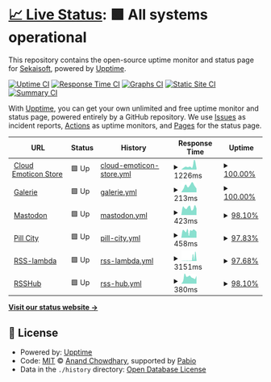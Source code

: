 # [📈 Live Status](https://status.sekaisoft.tech): <!--live status--> **🟩 All systems operational**

This repository contains the open-source uptime monitor and status page for [Sekaisoft](https://status.sekaisoft.tech), powered by [Upptime](https://github.com/upptime/upptime).

[![Uptime CI](https://github.com/sekai-soft/status/workflows/Uptime%20CI/badge.svg)](https://github.com/sekai-soft/status/actions?query=workflow%3A%22Uptime+CI%22)
[![Response Time CI](https://github.com/sekai-soft/status/workflows/Response%20Time%20CI/badge.svg)](https://github.com/sekai-soft/status/actions?query=workflow%3A%22Response+Time+CI%22)
[![Graphs CI](https://github.com/sekai-soft/status/workflows/Graphs%20CI/badge.svg)](https://github.com/sekai-soft/status/actions?query=workflow%3A%22Graphs+CI%22)
[![Static Site CI](https://github.com/sekai-soft/status/workflows/Static%20Site%20CI/badge.svg)](https://github.com/sekai-soft/status/actions?query=workflow%3A%22Static+Site+CI%22)
[![Summary CI](https://github.com/sekai-soft/status/workflows/Summary%20CI/badge.svg)](https://github.com/sekai-soft/status/actions?query=workflow%3A%22Summary+CI%22)

With [Upptime](https://upptime.js.org), you can get your own unlimited and free uptime monitor and status page, powered entirely by a GitHub repository. We use [Issues](https://github.com/sekai-soft/status/issues) as incident reports, [Actions](https://github.com/sekai-soft/status/actions) as uptime monitors, and [Pages](https://status.sekaisoft.tech) for the status page.

<!--start: status pages-->
<!-- This summary is generated by Upptime (https://github.com/upptime/upptime) -->
<!-- Do not edit this manually, your changes will be overwritten -->
<!-- prettier-ignore -->
| URL | Status | History | Response Time | Uptime |
| --- | ------ | ------- | ------------- | ------ |
| <img alt="" src="https://icons.duckduckgo.com/ip3/emoticon.moe.ico" height="13"> [Cloud Emoticon Store](https://emoticon.moe/store) | 🟩 Up | [cloud-emoticon-store.yml](https://github.com/sekai-soft/status/commits/HEAD/history/cloud-emoticon-store.yml) | <details><summary><img alt="Response time graph" src="./graphs/cloud-emoticon-store/response-time-week.png" height="20"> 1226ms</summary><br><a href="https://sekai-soft.github.io/status/history/cloud-emoticon-store"><img alt="Response time 685" src="https://img.shields.io/endpoint?url=https%3A%2F%2Fraw.githubusercontent.com%2Fsekai-soft%2Fstatus%2FHEAD%2Fapi%2Fcloud-emoticon-store%2Fresponse-time.json"></a><br><a href="https://sekai-soft.github.io/status/history/cloud-emoticon-store"><img alt="24-hour response time 451" src="https://img.shields.io/endpoint?url=https%3A%2F%2Fraw.githubusercontent.com%2Fsekai-soft%2Fstatus%2FHEAD%2Fapi%2Fcloud-emoticon-store%2Fresponse-time-day.json"></a><br><a href="https://sekai-soft.github.io/status/history/cloud-emoticon-store"><img alt="7-day response time 1226" src="https://img.shields.io/endpoint?url=https%3A%2F%2Fraw.githubusercontent.com%2Fsekai-soft%2Fstatus%2FHEAD%2Fapi%2Fcloud-emoticon-store%2Fresponse-time-week.json"></a><br><a href="https://sekai-soft.github.io/status/history/cloud-emoticon-store"><img alt="30-day response time 750" src="https://img.shields.io/endpoint?url=https%3A%2F%2Fraw.githubusercontent.com%2Fsekai-soft%2Fstatus%2FHEAD%2Fapi%2Fcloud-emoticon-store%2Fresponse-time-month.json"></a><br><a href="https://sekai-soft.github.io/status/history/cloud-emoticon-store"><img alt="1-year response time 685" src="https://img.shields.io/endpoint?url=https%3A%2F%2Fraw.githubusercontent.com%2Fsekai-soft%2Fstatus%2FHEAD%2Fapi%2Fcloud-emoticon-store%2Fresponse-time-year.json"></a></details> | <details><summary><a href="https://sekai-soft.github.io/status/history/cloud-emoticon-store">100.00%</a></summary><a href="https://sekai-soft.github.io/status/history/cloud-emoticon-store"><img alt="All-time uptime 100.00%" src="https://img.shields.io/endpoint?url=https%3A%2F%2Fraw.githubusercontent.com%2Fsekai-soft%2Fstatus%2FHEAD%2Fapi%2Fcloud-emoticon-store%2Fuptime.json"></a><br><a href="https://sekai-soft.github.io/status/history/cloud-emoticon-store"><img alt="24-hour uptime 100.00%" src="https://img.shields.io/endpoint?url=https%3A%2F%2Fraw.githubusercontent.com%2Fsekai-soft%2Fstatus%2FHEAD%2Fapi%2Fcloud-emoticon-store%2Fuptime-day.json"></a><br><a href="https://sekai-soft.github.io/status/history/cloud-emoticon-store"><img alt="7-day uptime 100.00%" src="https://img.shields.io/endpoint?url=https%3A%2F%2Fraw.githubusercontent.com%2Fsekai-soft%2Fstatus%2FHEAD%2Fapi%2Fcloud-emoticon-store%2Fuptime-week.json"></a><br><a href="https://sekai-soft.github.io/status/history/cloud-emoticon-store"><img alt="30-day uptime 100.00%" src="https://img.shields.io/endpoint?url=https%3A%2F%2Fraw.githubusercontent.com%2Fsekai-soft%2Fstatus%2FHEAD%2Fapi%2Fcloud-emoticon-store%2Fuptime-month.json"></a><br><a href="https://sekai-soft.github.io/status/history/cloud-emoticon-store"><img alt="1-year uptime 100.00%" src="https://img.shields.io/endpoint?url=https%3A%2F%2Fraw.githubusercontent.com%2Fsekai-soft%2Fstatus%2FHEAD%2Fapi%2Fcloud-emoticon-store%2Fuptime-year.json"></a></details>
| <img alt="" src="https://icons.duckduckgo.com/ip3/galerie-reader.com.ico" height="13"> [Galerie](https://galerie-reader.com/) | 🟩 Up | [galerie.yml](https://github.com/sekai-soft/status/commits/HEAD/history/galerie.yml) | <details><summary><img alt="Response time graph" src="./graphs/galerie/response-time-week.png" height="20"> 213ms</summary><br><a href="https://sekai-soft.github.io/status/history/galerie"><img alt="Response time 286" src="https://img.shields.io/endpoint?url=https%3A%2F%2Fraw.githubusercontent.com%2Fsekai-soft%2Fstatus%2FHEAD%2Fapi%2Fgalerie%2Fresponse-time.json"></a><br><a href="https://sekai-soft.github.io/status/history/galerie"><img alt="24-hour response time 124" src="https://img.shields.io/endpoint?url=https%3A%2F%2Fraw.githubusercontent.com%2Fsekai-soft%2Fstatus%2FHEAD%2Fapi%2Fgalerie%2Fresponse-time-day.json"></a><br><a href="https://sekai-soft.github.io/status/history/galerie"><img alt="7-day response time 213" src="https://img.shields.io/endpoint?url=https%3A%2F%2Fraw.githubusercontent.com%2Fsekai-soft%2Fstatus%2FHEAD%2Fapi%2Fgalerie%2Fresponse-time-week.json"></a><br><a href="https://sekai-soft.github.io/status/history/galerie"><img alt="30-day response time 245" src="https://img.shields.io/endpoint?url=https%3A%2F%2Fraw.githubusercontent.com%2Fsekai-soft%2Fstatus%2FHEAD%2Fapi%2Fgalerie%2Fresponse-time-month.json"></a><br><a href="https://sekai-soft.github.io/status/history/galerie"><img alt="1-year response time 286" src="https://img.shields.io/endpoint?url=https%3A%2F%2Fraw.githubusercontent.com%2Fsekai-soft%2Fstatus%2FHEAD%2Fapi%2Fgalerie%2Fresponse-time-year.json"></a></details> | <details><summary><a href="https://sekai-soft.github.io/status/history/galerie">100.00%</a></summary><a href="https://sekai-soft.github.io/status/history/galerie"><img alt="All-time uptime 99.98%" src="https://img.shields.io/endpoint?url=https%3A%2F%2Fraw.githubusercontent.com%2Fsekai-soft%2Fstatus%2FHEAD%2Fapi%2Fgalerie%2Fuptime.json"></a><br><a href="https://sekai-soft.github.io/status/history/galerie"><img alt="24-hour uptime 100.00%" src="https://img.shields.io/endpoint?url=https%3A%2F%2Fraw.githubusercontent.com%2Fsekai-soft%2Fstatus%2FHEAD%2Fapi%2Fgalerie%2Fuptime-day.json"></a><br><a href="https://sekai-soft.github.io/status/history/galerie"><img alt="7-day uptime 100.00%" src="https://img.shields.io/endpoint?url=https%3A%2F%2Fraw.githubusercontent.com%2Fsekai-soft%2Fstatus%2FHEAD%2Fapi%2Fgalerie%2Fuptime-week.json"></a><br><a href="https://sekai-soft.github.io/status/history/galerie"><img alt="30-day uptime 100.00%" src="https://img.shields.io/endpoint?url=https%3A%2F%2Fraw.githubusercontent.com%2Fsekai-soft%2Fstatus%2FHEAD%2Fapi%2Fgalerie%2Fuptime-month.json"></a><br><a href="https://sekai-soft.github.io/status/history/galerie"><img alt="1-year uptime 99.98%" src="https://img.shields.io/endpoint?url=https%3A%2F%2Fraw.githubusercontent.com%2Fsekai-soft%2Fstatus%2FHEAD%2Fapi%2Fgalerie%2Fuptime-year.json"></a></details>
| <img alt="" src="https://icons.duckduckgo.com/ip3/mastodon.ktachibana.party.ico" height="13"> [Mastodon](https://mastodon.ktachibana.party/health) | 🟩 Up | [mastodon.yml](https://github.com/sekai-soft/status/commits/HEAD/history/mastodon.yml) | <details><summary><img alt="Response time graph" src="./graphs/mastodon/response-time-week.png" height="20"> 423ms</summary><br><a href="https://sekai-soft.github.io/status/history/mastodon"><img alt="Response time 443" src="https://img.shields.io/endpoint?url=https%3A%2F%2Fraw.githubusercontent.com%2Fsekai-soft%2Fstatus%2FHEAD%2Fapi%2Fmastodon%2Fresponse-time.json"></a><br><a href="https://sekai-soft.github.io/status/history/mastodon"><img alt="24-hour response time 376" src="https://img.shields.io/endpoint?url=https%3A%2F%2Fraw.githubusercontent.com%2Fsekai-soft%2Fstatus%2FHEAD%2Fapi%2Fmastodon%2Fresponse-time-day.json"></a><br><a href="https://sekai-soft.github.io/status/history/mastodon"><img alt="7-day response time 423" src="https://img.shields.io/endpoint?url=https%3A%2F%2Fraw.githubusercontent.com%2Fsekai-soft%2Fstatus%2FHEAD%2Fapi%2Fmastodon%2Fresponse-time-week.json"></a><br><a href="https://sekai-soft.github.io/status/history/mastodon"><img alt="30-day response time 446" src="https://img.shields.io/endpoint?url=https%3A%2F%2Fraw.githubusercontent.com%2Fsekai-soft%2Fstatus%2FHEAD%2Fapi%2Fmastodon%2Fresponse-time-month.json"></a><br><a href="https://sekai-soft.github.io/status/history/mastodon"><img alt="1-year response time 443" src="https://img.shields.io/endpoint?url=https%3A%2F%2Fraw.githubusercontent.com%2Fsekai-soft%2Fstatus%2FHEAD%2Fapi%2Fmastodon%2Fresponse-time-year.json"></a></details> | <details><summary><a href="https://sekai-soft.github.io/status/history/mastodon">98.10%</a></summary><a href="https://sekai-soft.github.io/status/history/mastodon"><img alt="All-time uptime 93.32%" src="https://img.shields.io/endpoint?url=https%3A%2F%2Fraw.githubusercontent.com%2Fsekai-soft%2Fstatus%2FHEAD%2Fapi%2Fmastodon%2Fuptime.json"></a><br><a href="https://sekai-soft.github.io/status/history/mastodon"><img alt="24-hour uptime 100.00%" src="https://img.shields.io/endpoint?url=https%3A%2F%2Fraw.githubusercontent.com%2Fsekai-soft%2Fstatus%2FHEAD%2Fapi%2Fmastodon%2Fuptime-day.json"></a><br><a href="https://sekai-soft.github.io/status/history/mastodon"><img alt="7-day uptime 98.10%" src="https://img.shields.io/endpoint?url=https%3A%2F%2Fraw.githubusercontent.com%2Fsekai-soft%2Fstatus%2FHEAD%2Fapi%2Fmastodon%2Fuptime-week.json"></a><br><a href="https://sekai-soft.github.io/status/history/mastodon"><img alt="30-day uptime 99.39%" src="https://img.shields.io/endpoint?url=https%3A%2F%2Fraw.githubusercontent.com%2Fsekai-soft%2Fstatus%2FHEAD%2Fapi%2Fmastodon%2Fuptime-month.json"></a><br><a href="https://sekai-soft.github.io/status/history/mastodon"><img alt="1-year uptime 93.32%" src="https://img.shields.io/endpoint?url=https%3A%2F%2Fraw.githubusercontent.com%2Fsekai-soft%2Fstatus%2FHEAD%2Fapi%2Fmastodon%2Fuptime-year.json"></a></details>
| <img alt="" src="https://icons.duckduckgo.com/ip3/api.pill.city.ico" height="13"> [Pill City](https://api.pill.city) | 🟩 Up | [pill-city.yml](https://github.com/sekai-soft/status/commits/HEAD/history/pill-city.yml) | <details><summary><img alt="Response time graph" src="./graphs/pill-city/response-time-week.png" height="20"> 458ms</summary><br><a href="https://sekai-soft.github.io/status/history/pill-city"><img alt="Response time 432" src="https://img.shields.io/endpoint?url=https%3A%2F%2Fraw.githubusercontent.com%2Fsekai-soft%2Fstatus%2FHEAD%2Fapi%2Fpill-city%2Fresponse-time.json"></a><br><a href="https://sekai-soft.github.io/status/history/pill-city"><img alt="24-hour response time 406" src="https://img.shields.io/endpoint?url=https%3A%2F%2Fraw.githubusercontent.com%2Fsekai-soft%2Fstatus%2FHEAD%2Fapi%2Fpill-city%2Fresponse-time-day.json"></a><br><a href="https://sekai-soft.github.io/status/history/pill-city"><img alt="7-day response time 458" src="https://img.shields.io/endpoint?url=https%3A%2F%2Fraw.githubusercontent.com%2Fsekai-soft%2Fstatus%2FHEAD%2Fapi%2Fpill-city%2Fresponse-time-week.json"></a><br><a href="https://sekai-soft.github.io/status/history/pill-city"><img alt="30-day response time 441" src="https://img.shields.io/endpoint?url=https%3A%2F%2Fraw.githubusercontent.com%2Fsekai-soft%2Fstatus%2FHEAD%2Fapi%2Fpill-city%2Fresponse-time-month.json"></a><br><a href="https://sekai-soft.github.io/status/history/pill-city"><img alt="1-year response time 432" src="https://img.shields.io/endpoint?url=https%3A%2F%2Fraw.githubusercontent.com%2Fsekai-soft%2Fstatus%2FHEAD%2Fapi%2Fpill-city%2Fresponse-time-year.json"></a></details> | <details><summary><a href="https://sekai-soft.github.io/status/history/pill-city">97.83%</a></summary><a href="https://sekai-soft.github.io/status/history/pill-city"><img alt="All-time uptime 99.82%" src="https://img.shields.io/endpoint?url=https%3A%2F%2Fraw.githubusercontent.com%2Fsekai-soft%2Fstatus%2FHEAD%2Fapi%2Fpill-city%2Fuptime.json"></a><br><a href="https://sekai-soft.github.io/status/history/pill-city"><img alt="24-hour uptime 100.00%" src="https://img.shields.io/endpoint?url=https%3A%2F%2Fraw.githubusercontent.com%2Fsekai-soft%2Fstatus%2FHEAD%2Fapi%2Fpill-city%2Fuptime-day.json"></a><br><a href="https://sekai-soft.github.io/status/history/pill-city"><img alt="7-day uptime 97.83%" src="https://img.shields.io/endpoint?url=https%3A%2F%2Fraw.githubusercontent.com%2Fsekai-soft%2Fstatus%2FHEAD%2Fapi%2Fpill-city%2Fuptime-week.json"></a><br><a href="https://sekai-soft.github.io/status/history/pill-city"><img alt="30-day uptime 99.32%" src="https://img.shields.io/endpoint?url=https%3A%2F%2Fraw.githubusercontent.com%2Fsekai-soft%2Fstatus%2FHEAD%2Fapi%2Fpill-city%2Fuptime-month.json"></a><br><a href="https://sekai-soft.github.io/status/history/pill-city"><img alt="1-year uptime 99.82%" src="https://img.shields.io/endpoint?url=https%3A%2F%2Fraw.githubusercontent.com%2Fsekai-soft%2Fstatus%2FHEAD%2Fapi%2Fpill-city%2Fuptime-year.json"></a></details>
| <img alt="" src="https://icons.duckduckgo.com/ip3/rss-lambda.xyz.ico" height="13"> [RSS-lambda](https://rss-lambda.xyz/rss?url=https%3A%2F%2Fwww.youtube.com%2Ffeeds%2Fvideos.xml%3Fchannel_id%3DUCrMjr7dY8syS_m9TdqM-g_Q&op=filter_title_excl_substrs&param=%E6%AF%8F%E6%97%A5&param=%E9%9B%AA%E8%8A%B1) | 🟩 Up | [rss-lambda.yml](https://github.com/sekai-soft/status/commits/HEAD/history/rss-lambda.yml) | <details><summary><img alt="Response time graph" src="./graphs/rss-lambda/response-time-week.png" height="20"> 3151ms</summary><br><a href="https://sekai-soft.github.io/status/history/rss-lambda"><img alt="Response time 740" src="https://img.shields.io/endpoint?url=https%3A%2F%2Fraw.githubusercontent.com%2Fsekai-soft%2Fstatus%2FHEAD%2Fapi%2Frss-lambda%2Fresponse-time.json"></a><br><a href="https://sekai-soft.github.io/status/history/rss-lambda"><img alt="24-hour response time 320" src="https://img.shields.io/endpoint?url=https%3A%2F%2Fraw.githubusercontent.com%2Fsekai-soft%2Fstatus%2FHEAD%2Fapi%2Frss-lambda%2Fresponse-time-day.json"></a><br><a href="https://sekai-soft.github.io/status/history/rss-lambda"><img alt="7-day response time 3151" src="https://img.shields.io/endpoint?url=https%3A%2F%2Fraw.githubusercontent.com%2Fsekai-soft%2Fstatus%2FHEAD%2Fapi%2Frss-lambda%2Fresponse-time-week.json"></a><br><a href="https://sekai-soft.github.io/status/history/rss-lambda"><img alt="30-day response time 1633" src="https://img.shields.io/endpoint?url=https%3A%2F%2Fraw.githubusercontent.com%2Fsekai-soft%2Fstatus%2FHEAD%2Fapi%2Frss-lambda%2Fresponse-time-month.json"></a><br><a href="https://sekai-soft.github.io/status/history/rss-lambda"><img alt="1-year response time 740" src="https://img.shields.io/endpoint?url=https%3A%2F%2Fraw.githubusercontent.com%2Fsekai-soft%2Fstatus%2FHEAD%2Fapi%2Frss-lambda%2Fresponse-time-year.json"></a></details> | <details><summary><a href="https://sekai-soft.github.io/status/history/rss-lambda">97.68%</a></summary><a href="https://sekai-soft.github.io/status/history/rss-lambda"><img alt="All-time uptime 99.74%" src="https://img.shields.io/endpoint?url=https%3A%2F%2Fraw.githubusercontent.com%2Fsekai-soft%2Fstatus%2FHEAD%2Fapi%2Frss-lambda%2Fuptime.json"></a><br><a href="https://sekai-soft.github.io/status/history/rss-lambda"><img alt="24-hour uptime 98.94%" src="https://img.shields.io/endpoint?url=https%3A%2F%2Fraw.githubusercontent.com%2Fsekai-soft%2Fstatus%2FHEAD%2Fapi%2Frss-lambda%2Fuptime-day.json"></a><br><a href="https://sekai-soft.github.io/status/history/rss-lambda"><img alt="7-day uptime 97.68%" src="https://img.shields.io/endpoint?url=https%3A%2F%2Fraw.githubusercontent.com%2Fsekai-soft%2Fstatus%2FHEAD%2Fapi%2Frss-lambda%2Fuptime-week.json"></a><br><a href="https://sekai-soft.github.io/status/history/rss-lambda"><img alt="30-day uptime 99.07%" src="https://img.shields.io/endpoint?url=https%3A%2F%2Fraw.githubusercontent.com%2Fsekai-soft%2Fstatus%2FHEAD%2Fapi%2Frss-lambda%2Fuptime-month.json"></a><br><a href="https://sekai-soft.github.io/status/history/rss-lambda"><img alt="1-year uptime 99.74%" src="https://img.shields.io/endpoint?url=https%3A%2F%2Fraw.githubusercontent.com%2Fsekai-soft%2Fstatus%2FHEAD%2Fapi%2Frss-lambda%2Fuptime-year.json"></a></details>
| <img alt="" src="https://icons.duckduckgo.com/ip3/rsshub.ktachibana.party.ico" height="13"> [RSSHub](https://rsshub.ktachibana.party/) | 🟩 Up | [rss-hub.yml](https://github.com/sekai-soft/status/commits/HEAD/history/rss-hub.yml) | <details><summary><img alt="Response time graph" src="./graphs/rss-hub/response-time-week.png" height="20"> 380ms</summary><br><a href="https://sekai-soft.github.io/status/history/rss-hub"><img alt="Response time 438" src="https://img.shields.io/endpoint?url=https%3A%2F%2Fraw.githubusercontent.com%2Fsekai-soft%2Fstatus%2FHEAD%2Fapi%2Frss-hub%2Fresponse-time.json"></a><br><a href="https://sekai-soft.github.io/status/history/rss-hub"><img alt="24-hour response time 450" src="https://img.shields.io/endpoint?url=https%3A%2F%2Fraw.githubusercontent.com%2Fsekai-soft%2Fstatus%2FHEAD%2Fapi%2Frss-hub%2Fresponse-time-day.json"></a><br><a href="https://sekai-soft.github.io/status/history/rss-hub"><img alt="7-day response time 380" src="https://img.shields.io/endpoint?url=https%3A%2F%2Fraw.githubusercontent.com%2Fsekai-soft%2Fstatus%2FHEAD%2Fapi%2Frss-hub%2Fresponse-time-week.json"></a><br><a href="https://sekai-soft.github.io/status/history/rss-hub"><img alt="30-day response time 410" src="https://img.shields.io/endpoint?url=https%3A%2F%2Fraw.githubusercontent.com%2Fsekai-soft%2Fstatus%2FHEAD%2Fapi%2Frss-hub%2Fresponse-time-month.json"></a><br><a href="https://sekai-soft.github.io/status/history/rss-hub"><img alt="1-year response time 438" src="https://img.shields.io/endpoint?url=https%3A%2F%2Fraw.githubusercontent.com%2Fsekai-soft%2Fstatus%2FHEAD%2Fapi%2Frss-hub%2Fresponse-time-year.json"></a></details> | <details><summary><a href="https://sekai-soft.github.io/status/history/rss-hub">98.10%</a></summary><a href="https://sekai-soft.github.io/status/history/rss-hub"><img alt="All-time uptime 99.84%" src="https://img.shields.io/endpoint?url=https%3A%2F%2Fraw.githubusercontent.com%2Fsekai-soft%2Fstatus%2FHEAD%2Fapi%2Frss-hub%2Fuptime.json"></a><br><a href="https://sekai-soft.github.io/status/history/rss-hub"><img alt="24-hour uptime 100.00%" src="https://img.shields.io/endpoint?url=https%3A%2F%2Fraw.githubusercontent.com%2Fsekai-soft%2Fstatus%2FHEAD%2Fapi%2Frss-hub%2Fuptime-day.json"></a><br><a href="https://sekai-soft.github.io/status/history/rss-hub"><img alt="7-day uptime 98.10%" src="https://img.shields.io/endpoint?url=https%3A%2F%2Fraw.githubusercontent.com%2Fsekai-soft%2Fstatus%2FHEAD%2Fapi%2Frss-hub%2Fuptime-week.json"></a><br><a href="https://sekai-soft.github.io/status/history/rss-hub"><img alt="30-day uptime 99.39%" src="https://img.shields.io/endpoint?url=https%3A%2F%2Fraw.githubusercontent.com%2Fsekai-soft%2Fstatus%2FHEAD%2Fapi%2Frss-hub%2Fuptime-month.json"></a><br><a href="https://sekai-soft.github.io/status/history/rss-hub"><img alt="1-year uptime 99.84%" src="https://img.shields.io/endpoint?url=https%3A%2F%2Fraw.githubusercontent.com%2Fsekai-soft%2Fstatus%2FHEAD%2Fapi%2Frss-hub%2Fuptime-year.json"></a></details>

<!--end: status pages-->

[**Visit our status website →**](https://status.sekaisoft.tech)

## 📄 License

- Powered by: [Upptime](https://github.com/upptime/upptime)
- Code: [MIT](./LICENSE) © [Anand Chowdhary](https://anandchowdhary.com), supported by [Pabio](https://pabio.com)
- Data in the `./history` directory: [Open Database License](https://opendatacommons.org/licenses/odbl/1-0/)

